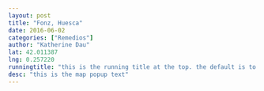 ```yaml
---
layout: post
title: "Fonz, Huesca"
date: 2016-06-02
categories: ["Remedios"]
author: "Katherine Dau"
lat: 42.011387
lng: 0.257220
runningtitle: "this is the running title at the top. the default is to display the site title, so to activate the running title you will need to uncomment in the post.html layout"
desc: "this is the map popup text"
---
```


